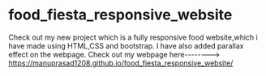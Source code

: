 # food_fiesta_responsive_website
Check out my new project which is a fully responsive food website,which i have made using HTML,CSS and bootstrap.
I have also added parallax effect on the webpage.
Check out my webpage here-------->
https://manuprasad1208.github.io/food_fiesta_responsive_website/
